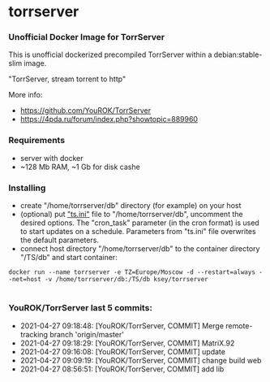 # torrserver
### Unofficial Docker Image for TorrServer

This is unofficial dockerized precompiled TorrServer within a debian:stable-slim image.

"TorrServer, stream torrent to http"

More info:
- https://github.com/YouROK/TorrServer
- https://4pda.ru/forum/index.php?showtopic=889960

### Requirements

* server with docker
* ~128 Mb RAM, ~1 Gb for disk cashe 

### Installing

- сreate "/home/torrserver/db" directory (for example) on your host
- (optional) put ["ts.ini"](https://raw.githubusercontent.com/MrKsey/torrserver/master/ts.ini) file to "/home/torrserver/db", uncomment the desired options. The "cron_task" parameter (in the cron format) is used to start updates on a schedule. Parameters from "ts.ini" file overwrites the default parameters.
- connect host directory "/home/torrserver/db" to the container directory "/TS/db" and start container:
```
docker run --name torrserver -e TZ=Europe/Moscow -d --restart=always --net=host -v /home/torrserver/db:/TS/db ksey/torrserver
```






















































































































# #
### YouROK/TorrServer last 5 commits:
* 2021-04-27 09:18:48: [YouROK/TorrServer, COMMIT] Merge remote-tracking branch 'origin/master'
* 2021-04-27 09:18:29: [YouROK/TorrServer, COMMIT] MatriX.92
* 2021-04-27 09:16:08: [YouROK/TorrServer, COMMIT] update
* 2021-04-27 09:09:19: [YouROK/TorrServer, COMMIT] change build web
* 2021-04-27 08:56:51: [YouROK/TorrServer, COMMIT] add lib
